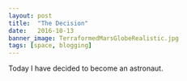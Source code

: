 ```yaml
---
layout: post
title:  "The Decision"
date:   2016-10-13
banner_image: TerraformedMarsGlobeRealistic.jpg
tags: [space, blogging]
---
```


Today I have decided to become an astronaut.
